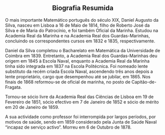 <h2 align="center"> Biografia Resumida </h2>  

O mais importante Matemático português do século XIX, Daniel Augusto da Silva, nasceu em Lisboa a 16 de Maio de 1814, filho de Roberto José da Silva e de Maria do Patrocínio, e foi também Oficial da Marinha. Estudou na Academia Real da Marinha e na Academia Real dos Guardas-Marinhas, concluindo os correspondentes cursos em 1832 e 1835, respectivamente.

Daniel da Silva completou o Bacharelato em Matemática da Universidade de Coimbra em 1839. Entretanto, a Academia Real dos Guardas-Marinhas deu origem em 1845 à Escola Naval, enquanto a Academia Real da Marinha tinha sido integrada em 1837 na Escola Politécnica. Foi nomeado lente substituto da recém criada Escola Naval, ascendendo três anos depois a lente proprietário, cargo que desempenhou até se jubilar, em 1865. Nos finais de 1868 reformou-se de oficial de marinha, no posto de Capitão-de-Fragata.

Tornou-se sócio livre da Academia Real das Ciências de Lisboa em 19 de Fevereiro de 1851, sócio efectivo em 7 de Janeiro de 1852 e sócio de mérito em 20 de Janeiro de 1859.

A sua actividade como professor foi interrompida por largos períodos, por motivos de saúde, sendo em 1859 considerado pela Junta de Saúde Naval “incapaz de serviço activo”. Morreu em 6 de Outubro de 1878.
